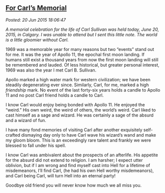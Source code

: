  
[For Carl’s Memorial](https://bakerjd99.wordpress.com/2015/06/20/for-carls-memorial/)
-------------------------------------------------------------------------

*Posted: 20 Jun 2015 18:06:47*

*A memorial celebration for the life of Carl Sullivan was held today,
June 20, 2015, in Calgary. I was unable to attend but I sent this little
note. The world is a little gloomier without Carl.*

1969 was a memorable year for many reasons but two “events” stand out
for me. It was the year of Apollo 11, the epochal first moon landing. If
humans still exist a thousand years from now the first moon landing will
still be remembered and lauded. Of less historical, but greater personal
interest, 1969 was also the year I met Carl B. Sullivan.

Apollo marked a high water mark for western civilization; we have been
steadily degenerating ever since. Similarly, Carl, for me, marked a high
*friendship* mark. No event of the last forty-six years holds a candle
to Apollo 11 and no post Carl friend holds a candle to Carl.

I know Carl would enjoy being bonded with Apollo 11. He enjoyed the
“weird.” His own weird, the weird of others, the world’s weird. Carl
liked to cast himself as a sage and wizard. He was certainly a sage of
the absurd and a wizard of fun.

I have many fond memories of visiting Carl after another exquisitely
self-crafted dismaying day only to have Carl wave his wizard’s wand and
make my gloom bloom. This is an exceedingly rare talent and frankly we
were blessed to fall under his spell.

I know Carl was ambivalent about the prospects of an afterlife. His
appetite for the absurd did not extend to religion. I am harsher; I
expect utter oblivion, but if I am wrong and find myself cast into Hell
for a lifetime of misdemeanors, I’ll find Carl, (he had his own Hell
worthy misdemeanors), and Carl being Carl, will turn Hell into an
eternal party!

Goodbye old friend you will never know how much we all miss you.
